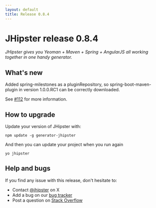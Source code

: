 ```yaml
---
layout: default
title: Release 0.8.4
---
```


JHipster release 0.8.4
==================

*JHipster gives you Yeoman + Maven + Spring + AngularJS all working together in one handy generator.*

What's new
----------

Added spring-milestones as a pluginRepository, so spring-boot-maven-plugin in version 1.0.0.RC1 can be correctly downloaded.

See [#112](https://github.com/jhipster/generator-jhipster/pull/112) for more information.

How to upgrade
------------

Update your version of JHipster with:

```
npm update -g generator-jhipster
```

And then you can update your project when you run again

```
yo jhipster
```

Help and bugs
--------------

If you find any issue with this release, don't hesitate to:

- Contact [@jhipster](https://twitter.com/jhipster) on X
- Add a bug on our [bug tracker](https://github.com/jhipster/generator-jhipster/issues?state=open)
- Post a question on [Stack Overflow](http://stackoverflow.com/tags/jhipster/info)
